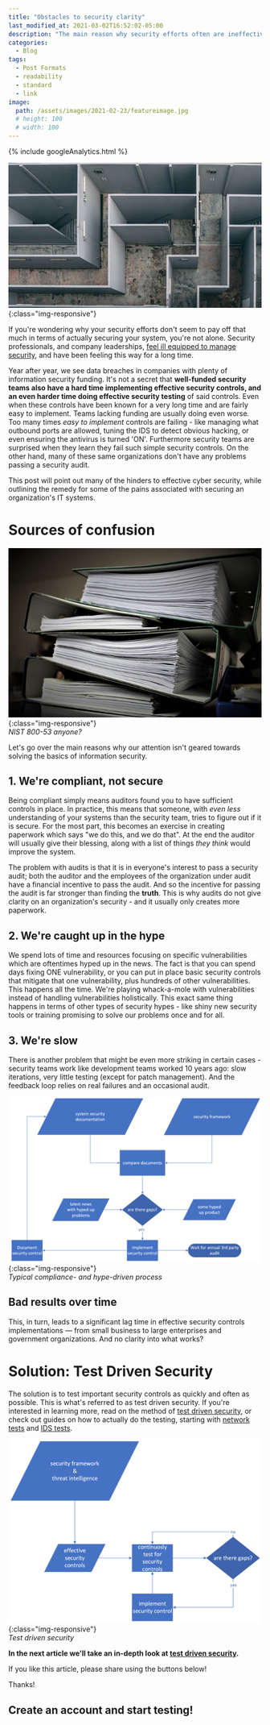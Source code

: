 ```yaml
---
title: "Obstacles to security clarity"
last_modified_at: 2021-03-02T16:52:02-05:00
description: "The main reason why security efforts often are ineffective and expensive"
categories:
  - Blog
tags:
  - Post Formats
  - readability
  - standard
  - link
image:
  path: /assets/images/2021-02-23/featureimage.jpg
  # height: 100
  # width: 100
---
```

<!-- Google analytics -->
{% include googleAnalytics.html %}
<!-- leadfeeder analytics -->
<!-- {% include leadfeederAnalytics.html %} -->

![compliance](/assets/images/2021-02-23/featureimage.jpg){:class="img-responsive"}  

If you're wondering why your security efforts don't seem to pay off that much in terms of actually securing your system, you're not alone. Security professionals, and company leaderships, [feel ill equipped to manage security](https://www.isc2.org/-/media/B7E003F79E1D4043A0E74A57D5B6F33E.ashx), and have been feeling this way for a long time. 

<!-- ## Data breaches everywhere -->
Year after year, we see data breaches in companies with plenty of information security funding. It's not a secret that **well-funded security teams also have a hard time implementing effective security controls, and an even harder time doing effective security testing** of said controls. Even when these controls have been known for a very long time and are fairly easy to implement. Teams lacking funding are usually doing even worse. Too many times *easy to implement* controls are failing - like managing what outbound ports are allowed, tuning the IDS to detect obvious hacking, or even ensuring the antivirus is turned 'ON'. Furthermore security teams are surprised when they learn they fail such simple security controls. On the other hand, many of these same organizations don't have any problems passing a security audit.

<!-- Why are there breaches in companies that have great security tools, funding, and pass security compliance audits year after year? -->

This post will point out many of the hinders to effective cyber security, while outlining the remedy for some of the pains associated with securing an organization's IT systems.

# Sources of confusion
![compliance](/assets/images/2021-02-23/paper-stack.jpg){:class="img-responsive"}  
*NIST 800-53 anyone?*

Let's go over the main reasons why our attention isn't geared towards solving the basics of information security.

## 1. We're compliant, not secure
Being compliant simply means auditors found you to have sufficient controls in place. In practice, this means that someone, with *even less* understanding of your systems than the security team, tries to figure out if it is secure. For the most part, this becomes an exercise in creating paperwork which says "we do this, and we do that". At the end the auditor will usually give their blessing, along with a list of things *they think* would improve the system. 

The problem with audits is that it is in everyone's interest to pass a security audit; both the auditor and the employees of the organization under audit have a financial incentive to pass the audit. And so the incentive for passing the audit is far stronger than finding the **truth**. This is why audits do not give clarity on an organization's security - and it usually only creates more paperwork.

## 2. We're caught up in the hype
We spend lots of time and resources focusing on specific vulnerabilities which are oftentimes hyped up in the news. The fact is that you can spend days fixing ONE vulnerability, or you can put in place basic security controls that mitigate that one vulnerability, plus hundreds of other vulnerabilities. This happens all the time. We're playing whack-a-mole with vulnerabilities instead of handling vulnerabilities holistically. This exact same thing happens in terms of other types of security hypes - like shiny new security tools or training promising to solve our problems once and for all. 

## 3. We're slow
There is another problem that might be even more striking in certain cases - security teams work like development teams worked 10 years ago: slow iterations, very little testing (except for patch management). And the feedback loop relies on real failures and an occasional audit.

![compliance and hype driven process](/assets/images/2021-03-01/static-security.png){:class="img-responsive"}  
*Typical compliance- and hype-driven process*

## Bad results over time
This, in turn, leads to a significant lag time in effective security controls implementations — from small business to large enterprises and government organizations. And no clarity into what works?

# Solution: Test Driven Security
The solution is to test important security controls as quickly and often as possible. This is what's referred to as test driven security. If you're interested in learning more, read on the method of [test driven security](https://www.securiful.com/blog/why-test-driven-security/), or check out guides on how to actually do the testing, starting with [network tests](https://www.securiful.com/blog/network-security-tests-guide/) and [IDS tests](https://www.securiful.com/blog/intrusion-detection-tests-guide/).

![test driven security](/assets/images/2021-03-01/test-driven-security.png){:class="img-responsive"}  
*Test driven security*

**In the next article we'll take an in-depth look at [test driven security](https://www.securiful.com/blog/test-driven-security/).**

If you like this article, please share using the buttons below!

Thanks!

## Create an account and start testing!  
<script charset="utf-8" type="text/javascript" src="//js.hsforms.net/forms/shell.js"></script>
<script>
  hbspt.forms.create({
	portalId: "8898112",
	formId: "2b1cfdb3-6618-4dd8-86e4-4786274c0d38"
});
</script>

[create account]: #create-an-account-and-start-testing